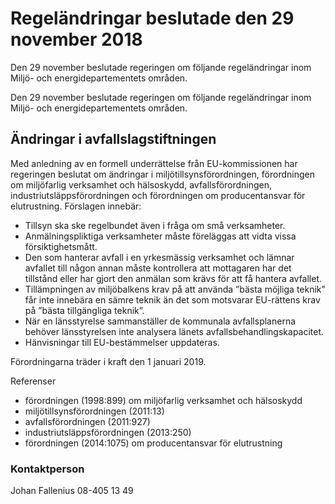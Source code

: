 # Regeländringar beslutade den 29 november 2018

Den 29 november beslutade regeringen om följande regeländringar inom Miljö- och energidepartementets områden.

Den 29 november beslutade regeringen om följande regeländringar inom Miljö- och energidepartementets områden.

## Ändringar i avfallslagstiftningen

Med anledning av en formell underrättelse från EU-kommissionen har regeringen beslutat om ändringar i miljötillsynsförordningen, förordningen om miljöfarlig verksamhet och hälsoskydd, avfallsförordningen, industriutsläppsförordningen och förordningen om producentansvar för elutrustning. Förslagen innebär:

* Tillsyn ska ske regelbundet även i fråga om små verksamheter.
* Anmälningspliktiga verksamheter måste föreläggas att vidta vissa försiktighetsmått.
* Den som hanterar avfall i en yrkesmässig verksamhet och lämnar avfallet till någon annan måste kontrollera att mottagaren har det tillstånd eller har gjort den anmälan som krävs för att få hantera avfallet.
* Tillämpningen av miljöbalkens krav på att använda ”bästa möjliga teknik” får inte innebära en sämre teknik än det som motsvarar EU-rättens krav på ”bästa tillgängliga teknik”.
* När en länsstyrelse sammanställer de kommunala avfallsplanerna behöver länsstyrelsen inte analysera länets avfallsbehandlingskapacitet.
* Hänvisningar till EU-bestämmelser uppdateras.

Förordningarna träder i kraft den 1 januari 2019.

Referenser

* förordningen (1998:899) om miljöfarlig verksamhet och hälsoskydd
* miljötillsynsförordningen (2011:13)
* avfallsförordningen (2011:927)
* industriutsläppsförordningen (2013:250)
* förordningen (2014:1075) om producentansvar för elutrustning

### Kontaktperson

Johan Fallenius 08-405 13 49
